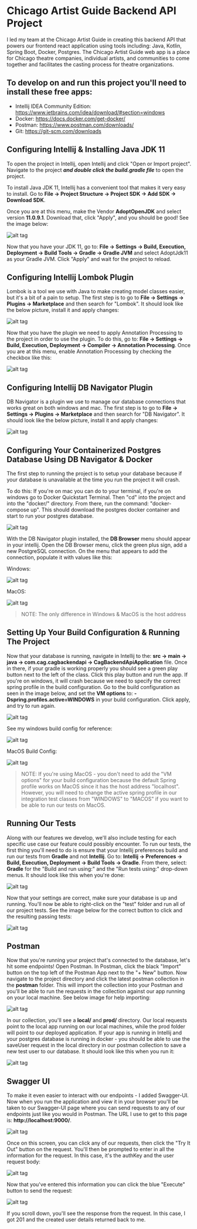 # Chicago Artist Guide Backend API Project

I led my team at the Chicago Artist Guide in creating this backend API that powers our frontend react application using tools including: Java, Kotlin, Spring Boot, Docker, Postgres. The Chicago Artist Guide web app is a place for Chicago theatre companies, individual artists, and communities to come together and facilitates the casting process for theatre organizations.

## To develop on and run this project you'll need to install these free apps:

- Intellij IDEA Community Edition: https://www.jetbrains.com/idea/download/#section=windows
- Docker: https://docs.docker.com/get-docker/
- Postman: https://www.postman.com/downloads/
- Git: https://git-scm.com/downloads

## Configuring Intellij & Installing Java JDK 11

To open the project in Intellij, open Intellij and click "Open or Import project". Navigate to the project **_and double click the build.gradle file_** to open the project.

To install Java JDK 11, Intellij has a convenient tool that makes it very easy to install. Go to **File -> Project Structure -> Project SDK -> Add SDK -> Download SDK**.

Once you are at this menu, make the Vendor **AdoptOpenJDK** and select version **11.0.9.1**. Download that, click "Apply", and you should be good! See the image below:

![alt tag](./docs/imgs/install-java-jdk-11.JPG)

Now that you have your JDK 11, go to: **File -> Settings -> Build, Execution, Deployment -> Build Tools -> Gradle -> Gradle JVM** and select AdoptJdk11 as your Gradle JVM. Click "Apply" and wait for the project to reload.

## Configuring Intellij Lombok Plugin

Lombok is a tool we use with Java to make creating model classes easier, but it's a bit of a pain to setup. The first step is to go to **File -> Settings -> Plugins -> Marketplace** and then search for "Lombok". It should look like the below picture, install it and apply changes:

![alt tag](./docs/imgs/lombok-plugin.JPG)

Now that you have the plugin we need to apply Annotation Processing to the project in order to use the plugin. To do this, go to: **File -> Settings -> Build, Execution, Deployment -> Compiler -> Annotation Processing**. Once you are at this menu, enable Annotation Processing by checking the checkbox like this:

![alt tag](./docs/imgs/enable-annotation-processing.JPG)

## Configuring Intellij DB Navigator Plugin

DB Navigator is a plugin we use to manage our database connections that works great on both windows and mac. The first step is to go to **File -> Settings -> Plugins -> Marketplace** and then search for "DB Navigator". It should look like the below picture, install it and apply changes:

![alt tag](./docs/imgs/db-navigator-plugin.JPG)

## Configuring Your Containerized Postgres Database Using DB Navigator & Docker

The first step to running the project is to setup your database because if your database is unavailable at the time you run the project it will crash.

To do this: If you're on mac you can do to your terminal, if you're on windows go to Docker Quickstart Terminal. Then "cd" into the project and into the "docker/" directory. From there, run the command: "docker-compose up". This should download the postgres docker container and start to run your postgres database.

![alt tag](./docs/imgs/windows-docker-run-container.JPG)

With the DB Navigator plugin installed, the **DB Browser** menu should appear in your intellij. Open the DB Browser menu, click the green plus sign, add a new PostgreSQL connection. On the menu that appears to add the connection, populate it with values like this:

Windows:

![alt tag](./docs/imgs/windows-db-navigator-config.JPG)

MacOS:

![alt tag](./docs/imgs/macos-db-navigator-config.png)

> NOTE: The only difference in Windows & MacOS is the host address

## Setting Up Your Build Configuration & Running The Project

Now that your database is running, navigate in Intellij to the: **src -> main -> java -> com.cag.cagbackendapi -> CagBackendApiApplication** file. Once in there, if your gradle is working properly you should see a green play button next to the left of the class. Click this play button and run the app. If you're on windows, it will crash because we need to specify the correct spring profile in the build configuration. Go to the build configuration as seen in the image below, and set the **VM options** to: **-Dspring.profiles.active=WINDOWS** in your build configuration. Click apply, and try to run again.
 
![alt tag](./docs/imgs/build-config.jpg)

See my windows build config for reference:

![alt tag](./docs/imgs/windows-build-config.JPG)

MacOS Build Config:

![alt tag](./docs/imgs/macos-build-config.png)

> NOTE: If you're using MacOS - you don't need to add the "VM options" for your build configuration because the default Spring profile works on MacOS since it has the host address "localhost". However, you will need to change the active spring profile in our integration test classes from "WINDOWS" to "MACOS" if you want to be able to run our tests on MacOS.

## Running Our Tests

Along with our features we develop, we'll also include testing for each specific use case our feature could possibly encounter. To run our tests, the first thing you'll need to do is ensure that your Intellij preferences build and run our tests from **Gradle** and not **Intellij**. Go to: **Intellij -> Preferences -> Build, Execution, Deployment -> Build Tools -> Gradle**. From there, select: **Gradle** for the "Build and run using:" and the "Run tests using:" drop-down menus. It should look like this when you're done:

![alt tag](./docs/imgs/build-and-run-using-gradle.png)

Now that your settings are correct, make sure your database is up and running. You'll now be able to right-click on the "test" folder and run all of our project tests. See the image below for the correct button to click and the resulting passing tests:

![alt tag](./docs/imgs/run-tests.png)

## Postman

Now that you're running your project that's connected to the database, let's hit some endpoints! Open Postman. In Postman, click the black "Import" button on the top left of the Postman App next to the "+ New" button. Now navigate to the project directory and click the latest postman collection in the **postman** folder. This will import the collection into your Postman and you'll be able to run the requests in the collection against our app running on your local machine. See below image for help importing:

![alt tag](./docs/imgs/postman-import-collection.jpg)

In our collection, you'll see a **local/** and **prod/** directory. Our local requests point to the local app running on our local machines, while the prod folder will point to our deployed application. If your app is running in Intellij and your postgres database is running in docker - you should be able to use the saveUser request in the local directory in our postman collection to save a new test user to our database. It should look like this when you run it:

![alt tag](./docs/imgs/postman-save-user-request.jpg)

## Swagger UI

To make it even easier to interact with our endpoints - I added Swagger-UI. Now when you run the application and view it in your browser you'll be taken to our Swagger-UI page where you can send requests to any of our endpoints just like you would in Postman. The URL I use to get to this page is: **http://localhost:9000/**.

![alt tag](./docs/imgs/swagger-ui.JPG)

Once on this screen, you can click any of our requests, then click the "Try It Out" button on the request. You'll then be prompted to enter in all the information for the request. In this case, it's the authKey and the user request body:

![alt tag](./docs/imgs/swagger-register-user-request.JPG)

Now that you've entered this information you can click the blue "Execute" button to send the request:

![alt tag](./docs/imgs/swagger-register-user-response.JPG)

If you scroll down, you'll see the response from the request. In this case, I got 201 and the created user details returned back to me.
